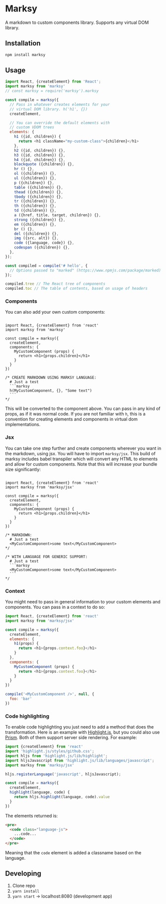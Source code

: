 # Marksy
A markdown to custom components library. Supports any virtual DOM library.

## Installation

```sh
npm install marksy
```

## Usage
```js
import React, {createElement} from 'React';
import marksy from 'marksy'
// const marksy = require('marksy').marksy

const compile = marksy({
  // Pass in whatever creates elements for your
  // virtual DOM library. h('h1', {})
  createElement,

  // You can override the default elements with
  // custom VDOM trees
  elements: {
    h1 ({id, children}) {
      return <h1 className="my-custom-class">{children}</h1>
    },
    h2 ({id, children}) {},
    h3 ({id, children}) {},
    h4 ({id, children}) {},
    blockquote ({children}) {},
    hr () {},
    ol ({children}) {},
    ul ({children}) {},
    p ({children}) {},
    table ({children}) {},
    thead ({children}) {},
    tbody ({children}) {},
    tr ({children}) {},
    th ({children}) {},
    td ({children}) {},
    a ({href, title, target, children}) {},
    strong ({children}) {},
    em ({children}) {},
    br () {},
    del ({children}) {},
    img ({src, alt}) {},
    code ({language, code}) {},
    codespan ({children}) {},
  },
});

const compiled = compile('# hello', {
  // Options passed to "marked" (https://www.npmjs.com/package/marked)
});

compiled.tree // The React tree of components
compiled.toc // The table of contents, based on usage of headers
```

### Components
You can also add your own custom components:

<pre lang="js"><code>
import React, {createElement} from 'react'
import marksy from 'marksy'

const compile = marksy({
  createElement,
  components: {
    MyCustomComponent (props) {
      return &lt;h1>{props.children}&lt;/h1>
    }
  }
})

/* CREATE MARKDOWN USING MARKSY LANGUAGE:
  # Just a test
  ```marksy
  h(MyCustomComponent, {}, "Some text")
  ```
*/
</code></pre>

This will be converted to the component above. You can pass in any kind of props, as if it was normal code. If you are not familiar with `h`, this is a convention for creating elements and components in virtual dom implementations.

### Jsx

You can take one step further and create components wherever you want in the markdown, using jsx. You will have to import `marksy/jsx`. This build of marksy includes babel transpiler which will convert any HTML to elements and allow for custom components. Note that this will increase your bundle size significantly:

<pre lang="js"><code>
import React, {createElement} from 'react'
import marksy from 'marksy/jsx'

const compile = marksy({
  createElement,
  components: {
    MyCustomComponent (props) {
      return &lt;h1>{props.children}&lt;/h1>
    }
  }
})

/* MARKDOWN:
  # Just a test
  &lt;MyCustomComponent>some text&lt;/MyCustomComponent>
*/

/* WITH LANGUAGE FOR GENERIC SUPPORT:
  # Just a test
  ```marksy
  &lt;MyCustomComponent>some text&lt;/MyCustomComponent>
  ```
*/
</code></pre>

### Context
You might need to pass in general information to your custom elements and components. You can pass in a context to do so:

```js
import React, {createElement} from 'react'
import marksy from 'marksy/jsx'

const compile = marksy({
  createElement,
  elements: {
    h1(props) {
      return <h1>{props.context.foo}</h1>
    }
  },
  components: {
    MyCustomComponent (props) {
      return <h1>{props.context.foo}</h1>
    }
  }
})

compile('<MyCustomComponent />', null, {
  foo: 'bar'
})
```

### Code highlighting
To enable code highlighting you just need to add a method that does the transformation. Here is an example with [Highlight.js](https://highlightjs.org/), but you could also use [Prism](http://prismjs.com/). Both of them support server side rendering. For example:

```js
import {createElement} from 'react'
import 'highlight.js/styles/github.css';
import hljs from 'highlight.js/lib/highlight';
import hljsJavascript from 'highlight.js/lib/languages/javascript';
import marksy from 'marksy/jsx'

hljs.registerLanguage('javascript', hljsJavascript);

const compile = marksy({
  createElement,
  highlight(language, code) {
    return hljs.highlight(language, code).value
  }
})
```

The elements returned is:

```html
<pre>
  <code class="language-js">
    ...code...
  </code>
</pre>
```

Meaning that the `code` element is added a classname based on the language.

## Developing
1. Clone repo
2. `yarn install`
3. `yarn start` -> localhost:8080 (development app)
